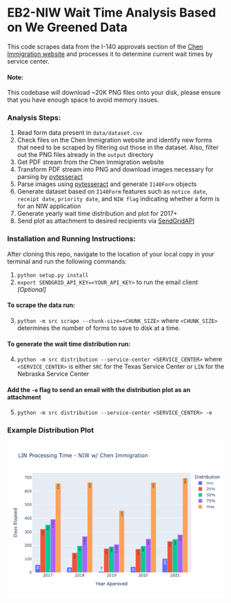 # EB2-NIW Wait Time Analysis Based on We Greened Data

This code scrapes data from the I-140 approvals section of the [Chen Immigration website](https://www.wegreened.com/eb1_niw_approvals) and processes it to determine current wait times by service center.

#### Note:
This codebase will download ~20K PNG files onto your disk, please ensure that you have enough space to avoid memory issues.  

### Analysis Steps:

1. Read form data present in `data/dataset.csv`
2. Check files on the Chen Immigration website and identify new forms that need to be scraped by filtering out those in the dataset. Also, filter out the PNG files already in the `output` directory
3. Get PDF stream from the Chen Immigration website
4. Transform PDF stream into PNG and download images necessary for parsing by [pytesseract](https://pypi.org/project/pytesseract/)
5. Parse images using [pytesseract](https://pypi.org/project/pytesseract/) and generate `I140Form` objects
6. Generate dataset based on `I140Form` features such as `notice date`, `receipt date`, `priority date`, and `NIW flag` indicating whether a form is for an NIW application
7. Generate yearly wait time distribution and plot for 2017+
8. Send plot as attachment to desired recipients via [SendGridAPI](https://sendgrid.com/)

### Installation and Running Instructions:
After cloning this repo, navigate to the location of your local copy in your terminal and run the following commands:
1. `python setup.py install`
2. `export SENDGRID_API_KEY=<YOUR_API_KEY>` to run the email client _[Optional]_

#### To scrape the data run:
3. `python -m src scrape --chunk-size=<CHUNK_SIZE>` where `<CHUNK_SIZE>` determines the number of forms to save to disk at a time.
#### To generate the wait time distribution run:
4. `python -m src distribution --service-center <SERVICE_CENTER>` where `<SERVICE_CENTER>` is either `SRC` for the Texas Service Center or `LIN` for the Nebraska Service Center
#### Add the `-e` flag to send an email with the distribution plot as an attachment
5. `python -m src distribution --service-center <SERVICE_CENTER> -e`

### Example Distribution Plot
<img src="./src/images/LIN_processing_time.png"/>
